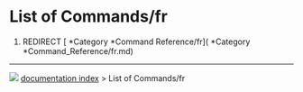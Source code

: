 # List of Commands/fr
1.  REDIRECT [   *Category   *Command Reference/fr](   *Category   *Command_Reference/fr.md)



---
![](images/Right_arrow.png) [documentation index](../README.md) > List of Commands/fr
